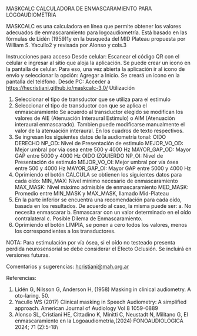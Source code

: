 MASKCALC 
CALCULADORA DE ENMASCARAMIENTO PARA LOGOAUDIOMETRIA

MASKCALC es una calculadora en línea que permite obtener los valores adecuados de enmascaramiento para logoaudiometría. Está basado en las fórmulas de Lidén (1959)1y en la busqueda del MID Plateau propuesta por William S. Yacullo2 y revisada por Alonso y cols.3 

Instrucciones para acceso 
Desde celular:
Escanear el código QR con el celular e ingresar al sitio que aloja la aplicación.
Se puede crear un icono en la pantalla de celular. Para eso, una vez abierta la aplicación ir al icono de envío y seleccionar la opción: Agregar a Inicio. Se creará un icono     en la pantalla del teléfono.
Desde PC:
Acceder a https://hecristiani.github.io/maskcalc-3.0/
Utilización
1.	Seleccionar el tipo de transductor que se utiliza para el estimulo
2.	Seleccionar el tipo de transductor con que se aplica el enmascaramiento
Se acuerdo al transductor elegido se modifican los valores de AIE (Atenuación Interaural Estimulo) o AIM (Atenuación interaural enmascarado). Tambien puede modificarse manualmente el valor de la atenuación interaural. En los cuadros de texto respectivos.
3.	Se ingresan los siguientes datos de la audiometría tonal:
	OIDO DERECHO
NP_OD: Nivel de Presentación de estimulo 
MEJOR_VO_OD: Mejor umbral por via osea entre 500 y 4000 Hz
MAYOR_GAP_OD: Mayor GAP entre 5000 y 4000 Hz
OIDO IZQUIERDO
NP_OI: Nivel de Presentación de estimulo 
MEJOR_VO_OI: Mejor umbral por vía ósea entre 500 y 4000 Hz
MAYOR_GAP_OI: Mayor GAP entre 5000 y 4000 Hz
4.	Oprimiendo el botón CALCULA se obtienen los siguientes datos para cada oído:
MIN_MAX: Nivel mínimo necesario de enmascaramiento
MAX_MASK: Nivel máximo admisible de enmascaramiento
MED_MASK: Promedio entre MIN_MASK y MAX_MASK, llamado Mid-Plateau
5.	En la parte inferior se encuentra una recomendación para cada oído, basada en los resultados. De acuerdo al caso, la misma puede ser:
a.	No necesita enmascarar
b.	Enmascarar con un valor determinado en el oído contralateral
c.	Posible Dilema de Enmascaramiento.
6.	Oprimiendo el botón LIMPIA, se ponen a cero todos los valores, menos los correspondientes a los transductores.

NOTA: Para estimulación por vía ósea, si el oído no testeado presenta perdida neurosensorial se debe considerar el Efecto Oclusión. Se incluirá en versiones futuras. 

Comentarios y sugerencias: hcristiani@mah.org.ar

Referencias: 
1.	Lidén G, Nilsson G, Anderson H, (1958) Masking in clinical audiometry. A oto-laring. 50. 
2.	Yacullo WS (2017) Clinical masking in Speech Audiometry: A simplified approach. American Journal of Audiology Vol 8 1059-0889 
3.	Alonso SL, Cristiani HE, Cittadino K, Minitti C, Neustadt N, Militano G, El enmascaramiento en la Logoaudiometría,(2024) FONOAUDIOLÓGICA 2024; 71 (2):5-18\

